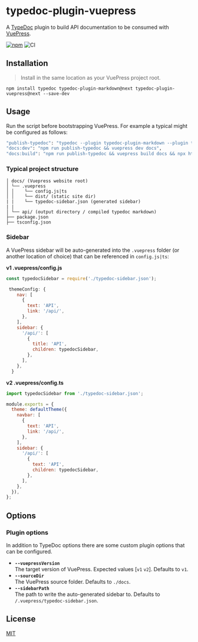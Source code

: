 # typedoc-plugin-vuepress

A [TypeDoc](https://github.com/TypeStrong/typedoc) plugin to build API documentation to be consumed with [VuePress](https://vuepress.vuejs.org/).

[![npm](https://img.shields.io/npm/v/vuepress-plugin-typedoc.svg)](https://www.npmjs.com/package/vuepress-plugin-typedoc)
![CI](https://github.com/tgreyuk/typedoc-plugin-markdown/actions/workflows/ci.yml/badge.svg?branch=master)

## Installation

> Install in the same location as your VuePress project root.

```shell
npm install typedoc typedoc-plugin-markdown@next typedoc-plugin-vuepress@next --save-dev
```

## Usage

Run the script before bootstrapping VuePress. For example a typical might be configured as follows:

```bash
"publish-typedoc": "typedoc --plugin typedoc-plugin-markdown --plugin typedoc-plugin-vuepress [options]",
"docs:dev": "npm run publish-typedoc && vuepress dev docs",
"docs:build": "npm run publish-typedoc && vuepress build docs && npx http-server ./docs/.vuepress/dist -o"
```

### Typical project structure

```
│ docs/ (Vuepress website root)
│ └── .vuepress
│ │    └── config.js|ts
│ │    └── dist/ (static site dir)
| |    └── typedoc-sidebar.json (generated sidebar)
| |
│ └── api/ (output directory / compiled typedoc markdown)
├── package.json
├── tsconfig.json
```

### Sidebar

A VuePress sidebar will be auto-generated into the `.vuepress` folder (or another location of choice) that can be referenced in `config.js|ts`:

**v1 .vuepress/config.js**

```js
const typedocSidebar = require('./typedoc-sidebar.json');

 themeConfig: {
    nav: [
      {
        text: 'API',
        link: '/api/',
      },
    ],
    sidebar: {
      '/api/': [
        {
          title: 'API',
          children: typedocSidebar,
        },
      ],
    },
  }
```

**v2 .vuepress/config.ts**

```js
import typedocSidebar from './typedoc-sidebar.json';

module.exports = {
  theme: defaultTheme({
    navbar: [
      {
        text: 'API',
        link: '/api/',
      },
    ],
    sidebar: {
      '/api/': [
        {
          text: 'API',
          children: typedocSidebar,
        },
      ],
    },
  }),
};
```

## Options

### Plugin options

In addition to TypeDoc options there are some custom plugin options that can be configured.

- **`--vuepressVersion`**<br>
  The target version of VuePress. Expected values [`v1` `v2`]. Defaults to `v1`.
- **`--sourceDir`**<br>
  The VuePress source folder. Defaults to `./docs`.
- **`--sidebarPath`**<br>
  The path to write the auto-generated sidebar to. Defaults to `/.vuepress/typedoc-sidebar.json`.

## License

[MIT](https://github.com/tgreyuk/typedoc-plugin-markdown/blob/master/packages/vuepress-plugin-typedoc/LICENSE)
